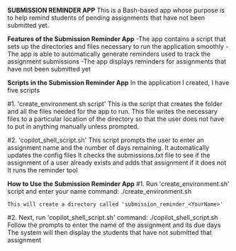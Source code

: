 ****SUBMISSION REMINDER APP****
This is a Bash-based app whose purpose is to help remind students of pending assignments that have not been submitted yet.

****Features of the Submission Reminder App****
-The app contains a script  that sets up the directories and files necessary to run the application smoothly
-The app is able to automatically generate reminders used to track the assignment submissions
-The app displays reminders for assignments that have not been submitted yet

****Scripts in the Submission Reminder App****
In the application I created, I have five scripts

#1. 'create_environment.sh script'
This is the script that creates the folder and all the files needed for the app to run.
This file writes the necessary files to a particular location of the directory so that the user does not have to put in anything manually unless prompted.

#2. 'copilot_shell_script.sh'
This script prompts the user to enter an assignment name and the number of days remaining.
It automatically updates the config files
It checks the submissions.txt file to see if the assignment of a user already exists and adds that assignment if it does not
It runs the reminder tool 

****How to Use the Submission Reminder App****
#1. Run 'create_environment.sh' script and enter your name
        command: ./create_environment.sh
    
    This will create a directory called 'submission_reminder_<YourName>'
#2. Next, run 'copilot_shell_script.sh' 
        command: ./copilot_shell_script.sh
    Follow the prompts to enter the name of the assignment and its due days
    The system will then display the students that have not submitted that assignment
